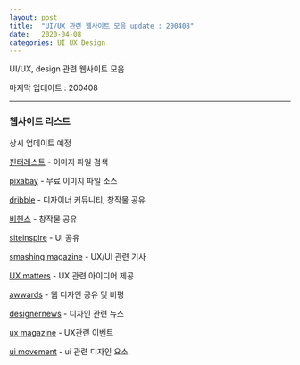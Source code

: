 ```yaml
---
layout: post
title:  "UI/UX 관련 웹사이트 모음 update : 200408"
date:   2020-04-08
categories: UI UX Design
---
```


UI/UX, design 관련 웹사이트 모음

마지막 업데이트 : 200408

----------------------------------------
### 웹사이트 리스트
상시 업데이트 예정


[핀터레스트](https://www.pinterest.co.kr/) - 이미지 파일 검색

[pixabay](https://pixabay.com/ko/) - 무료 이미지 파일 소스

[dribble](https://dribbble.com/) - 디자이너 커뮤니티, 창작물 공유

[비헨스](https://www.behance.net/) - 창작물 공유

[siteinspire](https://www.siteinspire.com/) - UI 공유

[smashing magazine](https://www.smashingmagazine.com/) - UX/UI 관련 기사

[UX matters](https://www.uxmatters.com/) - UX 관련 아이디어 제공

[awwards](https://www.awwwards.com/) - 웹 디자인 공유 및 비평

[designernews](https://www.designernews.co/) - 디자인 관련 뉴스

[ux magazine](https://uxmag.com/) - UX관련 이벤트

[ui movement](https://uimovement.com/) - ui 관련 디자인 요소